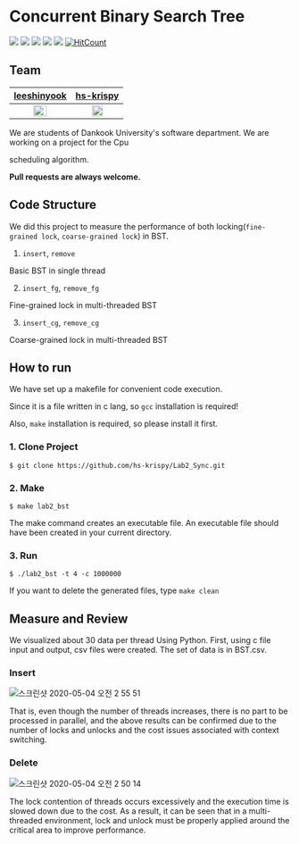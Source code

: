 # **Concurrent Binary Search Tree** 

<img src="https://img.shields.io/github/issues/hs-krispy/Lab2_Sync"> <img src="https://img.shields.io/github/forks/hs-krispy/Lab2_Sync"> <img src="https://img.shields.io/github/stars/hs-krispy/Lab2_Sync"> <img src="https://img.shields.io/github/last-commit/hs-krispy/Lab2_Sync"> <img src="https://img.shields.io/github/repo-size/hs-krispy/Lab2_Sync"> [![HitCount](http://hits.dwyl.com/hs-krispy/Lab2-Sync.svg)](http://hits.dwyl.com/hs-krispy/Lab2-Sync)

## Team

|        [leeshinyook](https://github.com/leeshinyook)         |          [hs-krispy](https://github.com/hs-krispy)           |
| :----------------------------------------------------------: | :----------------------------------------------------------: |
| <img src="https://avatars3.githubusercontent.com/u/55838461?s=400&u=06a56002fd08e659a979557ea8d8a79efe9ba1ec&v=4" width="50%" align="center"> | <img align="center" src="https://avatars0.githubusercontent.com/u/58063806?s=400&v=4" width="50%"> |

We are students of Dankook University's software department. We are working on a project for the Cpu 

scheduling algorithm.

**Pull requests are always welcome.**

## Code Structure

We did this project to measure the performance of both locking(`fine-grained lock`, `coarse-grained lock`) in BST.

1. `insert`, `remove`

Basic BST in single thread

2. `insert_fg`, `remove_fg`

Fine-grained lock in multi-threaded BST

3. `insert_cg`, `remove_cg`

Coarse-grained lock in multi-threaded BST



## How to run

We have set up a makefile for convenient code execution.

Since it is a file written in c lang, so `gcc` installation is required!

Also, `make` installation is required, so please install it first.

### 1. Clone Project

~~~
$ git clone https://github.com/hs-krispy/Lab2_Sync.git
~~~

### 2. Make 

~~~
$ make lab2_bst
~~~

The make command creates an executable file.
An executable file should have been created in your current directory.

### 3. Run

~~~
$ ./lab2_bst -t 4 -c 1000000
~~~

If you want to delete the generated files, type  `make clean`



## Measure and Review

We visualized about 30 data per thread Using Python. First, using c file input and output, csv files were created. The set of data is in BST.csv. 



### Insert

![스크린샷 2020-05-04 오전 2 55 51](https://user-images.githubusercontent.com/55838461/80921682-c78fb300-8db2-11ea-9eb2-16bb06a3e436.png)

That is, even though the number of threads increases, there is no part to be processed in parallel, and the above results can be confirmed due to the number of locks and unlocks and the cost issues associated with context switching.



### Delete

![스크린샷 2020-05-04 오전 2 50 14](https://user-images.githubusercontent.com/55838461/80921545-03764880-8db2-11ea-9e7b-a330599b1b8b.png)



The lock contention of threads occurs excessively and the execution time is slowed down due to the cost.
As a result, it can be seen that in a multi-threaded environment, lock and unlock must be properly applied around the critical area to improve performance.

